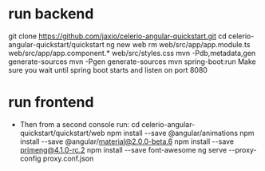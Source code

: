 # run backend
git clone https://github.com/jaxio/celerio-angular-quickstart.git
cd celerio-angular-quickstart/quickstart
ng new web
rm web/src/app/app.module.ts web/src/app/app.component.* web/src/styles.css
mvn -Pdb,metadata,gen generate-sources
mvn -Pgen generate-sources
mvn spring-boot:run
Make sure you wait until spring boot starts and listen on port 8080

# run frontend
- Then from a second console run:
cd celerio-angular-quickstart/quickstart/web
npm install --save @angular/animations
npm install --save @angular/material@2.0.0-beta.6
npm install --save primeng@4.1.0-rc.2
npm install --save font-awesome
ng serve --proxy-config proxy.conf.json